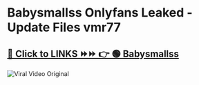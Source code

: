
 # Babysmallss Onlyfans Leaked - Update Files vmr77

## <h2><a href="https://clipsfans.com/Babysmallss&ref=git">🔗 Click to LINKS ⏩⏩ 👉 🟢 Babysmallss </a></h2>

<a href="https://clipsfans.com/Babysmallss&ref=git" rel="nofollow" data-target="animated-image.originalLink"><img src="https://i.ibb.co.com/xMMVF88/686577567.gif" alt="Viral Video Original" style="max-width: 100%; display: inline-block;" data-target="animated-image.originalImage"></a>

